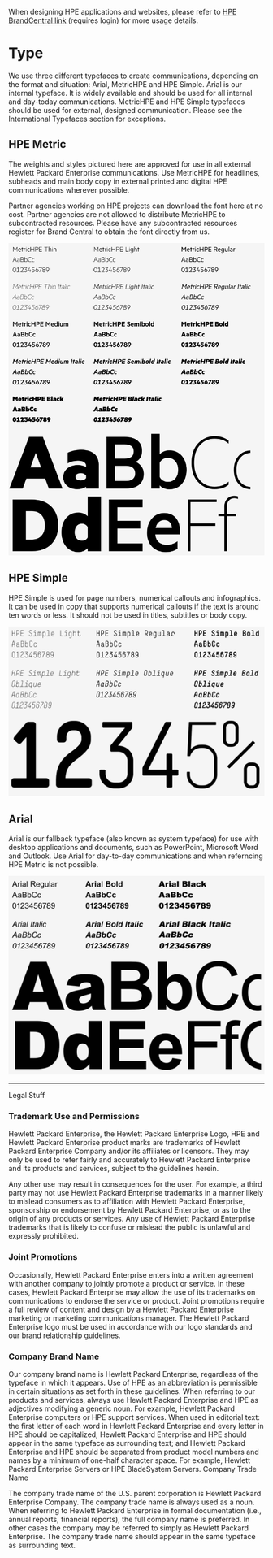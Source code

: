 When designing HPE applications and websites, please refer to [HPE BrandCentral link](https://h10014.www1.hpe.com/home) (requires login) for more usage details.

# Type
We use three different typefaces to create communications, depending on the format and situation: Arial, MetricHPE and HPE Simple. Arial is our internal typeface. It is widely available and should be used for all internal and day-today communications. MetricHPE and HPE Simple typefaces should be used for external, designed communication. Please see the International Typefaces section for exceptions.

## HPE Metric

The weights and styles pictured here are approved for use in all external Hewlett Packard Enterprise communications. Use MetricHPE for headlines, subheads and main body copy in external printed and digital HPE communications wherever possible.

Partner agencies working on HPE projects can download the font here at no cost. Partner agencies are not allowed to distribute MetricHPE to subcontracted resources. Please have any subcontracted resources register for Brand Central to obtain the font directly from us.

![alt text](https://github.com/hpe-design/type/blob/master/Previews/hpe-metric.png "HPE Metric")

## HPE Simple

HPE Simple is used for page numbers, numerical callouts and infographics. It can be used in copy that supports numerical callouts if the text is around ten words or less. It should not be used in titles, subtitles or body copy.

![alt text](https://github.com/hpe-design/type/blob/master/Previews/hpe-simple.png "HPE Simple")

## Arial

Arial is our fallback typeface (also known as system typeface) for use with desktop applications and documents, such as PowerPoint, Microsoft Word and Outlook. Use Arial for day-to-day communications and when referncing HPE Metric is not possible.

![alt text](https://github.com/hpe-design/type/blob/master/Previews/hpe-arial.png "Arial Font")

---

Legal Stuff

### Trademark Use and Permissions

Hewlett Packard Enterprise, the Hewlett Packard Enterprise Logo, HPE and Hewlett Packard Enterprise product marks are trademarks of Hewlett Packard Enterprise Company and/or its affiliates or licensors. They may only be used to refer fairly and accurately to Hewlett Packard Enterprise and its products and services, subject to the guidelines herein.

Any other use may result in consequences for the user. For example, a third party may not use Hewlett Packard Enterprise trademarks in a manner likely to mislead consumers as to affiliation with Hewlett Packard Enterprise, sponsorship or endorsement by Hewlett Packard Enterprise, or as to the origin of any products or services. Any use of Hewlett Packard Enterprise trademarks that is likely to confuse or mislead the public is unlawful and expressly prohibited.

### Joint Promotions

Occasionally, Hewlett Packard Enterprise enters into a written agreement with another company to jointly promote a product or service. In these cases, Hewlett Packard Enterprise may allow the use of its trademarks on communications to endorse the service or product. Joint promotions require a full review of content and design by a Hewlett Packard Enterprise marketing or marketing communications manager. The Hewlett Packard Enterprise logo must be used in accordance with our logo standards and our brand relationship guidelines.

### Company Brand Name

Our company brand name is Hewlett Packard Enterprise, regardless of the typeface in which it appears. Use of HPE as an abbreviation is permissible in certain situations as set forth in these guidelines. When referring to our products and services, always use Hewlett Packard Enterprise and HPE as adjectives modifying a generic noun. For example, Hewlett Packard Enterprise computers or HPE support services. When used in editorial text: the first letter of each word in Hewlett Packard Enterprise and every letter in HPE should be capitalized; Hewlett Packard Enterprise and HPE should appear in the same typeface as surrounding text; and Hewlett Packard Enterprise and HPE should be separated from product model numbers and names by a minimum of one-half character space. For example, Hewlett Packard Enterprise Servers or HPE BladeSystem Servers.
Company Trade Name

The company trade name of the U.S. parent corporation is Hewlett Packard Enterprise Company. The company trade name is always used as a noun. When referring to Hewlett Packard Enterprise in formal documentation (i.e., annual reports, financial reports), the full company name is preferred. In other cases the company may be referred to simply as Hewlett Packard Enterprise. The company trade name should appear in the same typeface as surrounding text.
